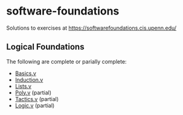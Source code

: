 # software-foundations

Solutions to exercises at https://softwarefoundations.cis.upenn.edu/

## Logical Foundations

The following are complete or parially complete:

- [Basics.v](lf/Basics.v)
- [Induction.v](lf/Induction.v)
- [Lists.v](lf/Lists.v)
- [Poly.v](lf/Poly.v) (partial)
- [Tactics.v](lf/Tactics.v) (partial)
- [Logic.v](lf/Logic.v) (partial)
